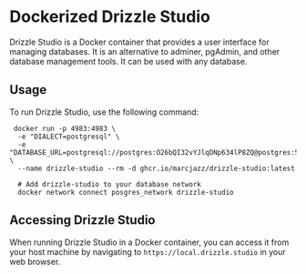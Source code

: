 # Dockerized Drizzle Studio

Drizzle Studio is a Docker container that provides a user interface for managing databases. It is an alternative to adminer, pgAdmin, and other database management tools. It can be used with any database.

## Usage

To run Drizzle Studio, use the following command:

```
 docker run -p 4983:4983 \ 
  -e "DIALECT=postgresql" \
  -e "DATABASE_URL=postgresql://postgres:O26bQI32vYJlqDNp634lP8ZQ@postgres:5432/lnfootdb" \
  --name drizzle-studio --rm -d ghcr.io/marcjazz/drizzle-studio:latest

  # Add drizzle-studio to your database network
  docker network connect posgres_network drizzle-studio
```


## Accessing Drizzle Studio

When running Drizzle Studio in a Docker container, you can access it from your host machine by navigating to `https://local.drizzle.studio` in your web browser.
